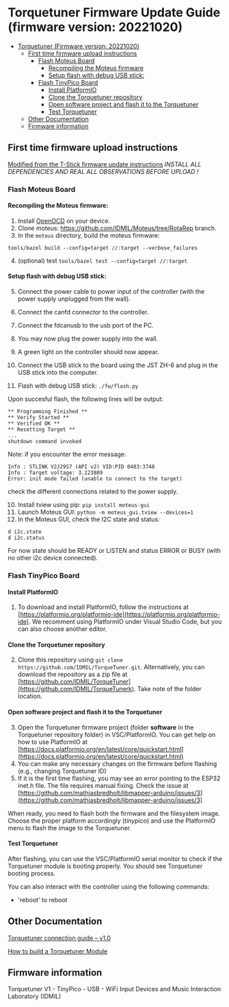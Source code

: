 # Torquetuner Firmware Update Guide (firmware version: 20221020)

- [Torquetuner (Firmware version: 20221020)](#torquetuner-firmware-update-guide-firmware-version-20221020)
  - [First time firmware upload instructions](#first-time-firmware-upload-instructions)
    - [Flash Moteus Board](#flash-moteus-board)
      - [Recompiling the Moteus firmware](#recompiling-the-moteus-firmware)
      - [Setup flash with debug USB stick:](#setup-flash-with-debug-usb-stick)
    - [Flash TinyPico Board](#flash-tinypico-board)
      - [Install PlatformIO](#install-platformio)
      - [Clone the Torquetuner repository](#clone-the-torquetuner-repository)
      - [Open software project and flash it to the Torquetuner](#open-software-project-and-flash-it-to-the-torquetuner)
      - [Test Torquetuner](#test-torquetuner)
  - [Other Documentation](#other-documentation)
  - [Firmware information](#firmware-information)

## First time firmware upload instructions
[Modified from the T-Stick firmware update instructions](https://github.com/aburt2/T-Stick/blob/master/Docs/Firmware_update_instructions.md)
_INSTALL ALL DEPENDENCIES AND REAL ALL OBSERVATIONS BEFORE UPLOAD !_
### Flash Moteus Board

#### Recompiling the Moteus firmware:
1. Install [OpenOCD](https://openocd.org/pages/getting-openocd.html) on your device.
2. Clone moteus: https://github.com/IDMIL/Moteus/tree/RotaRep branch.
3. In the `moteus` directory, build the moteus firmware:
```
tools/bazel build --config=target //:target --verbose_failures
```
4. (optional) test `tools/bazel test --config=target //:target`

#### Setup flash with debug USB stick:

5. Connect the power cable to power input of the controller (with the power supply unplugged from the wall).
6. Connect the canfd connector to the controller.
7. Connect the fdcanusb to the usb port of the PC.
8. You may now plug the power supply into the wall.
9. A green light on the controller should now appear.
10. Connect the USB stick to the board using the JST ZH-6 and plug in the USB stick into the computer.

11. Flash with debug USB stick: `./fw/flash.py`

Upon succesful flash, the following lines will be output:
```
** Programming Finished **
** Verify Started **
** Verified OK **
** Resetting Target **
...
shutdown command invoked
```

Note: if you encounter the error message:
```
Info : STLINK V2J29S7 (API v2) VID:PID 0483:3748
Info : Target voltage: 3.223809
Error: init mode failed (unable to connect to the target)
```
check the different connections related to the power supply.

10. Install tview using pip: `pip install moteus-gui`
11. Launch Moteus GUI: `python -m moteus_gui.tview --devices=1`
12. In the Moteus GUI, check the I2C state and status:
```
d i2c.state
d i2c.status
```
For now state should be READY or LISTEN and status ERROR or BUSY (with no other i2c device connected).

### Flash TinyPico Board

#### Install PlatformIO

1. To download and install PlatformIO, follow the instructions at [https://platformio.org/platformio-ide](https://platformio.org/platformio-ide). We recomment using PlatformIO under Visual Studio Code, but you can also choose another editor.

#### Clone the Torquetuner repository

2. Clone this repository using `git clone https://github.com/IDMIL/TorqueTuner.git`. Alternatively, you can download the repository as a zip file at [https://github.com/IDMIL/TorqueTuner](https://github.com/IDMIL/TorqueTunerk). Take note of the folder location.

#### Open software project and flash it to the Torquetuner

3. Open the Torquetuner firmware project (folder **software** in the Torquetuner repository folder) in VSC/PlatformIO. You can get help on how to use PlatformIO at [https://docs.platformio.org/en/latest/core/quickstart.html](https://docs.platformio.org/en/latest/core/quickstart.html)
4. You can make any necessary changes on the firmware before flashing (e.g., changing Torquetuner ID)
5. If it is the first time flashing, you may see an error pointing to the ESP32 inet.h file. The file requires manual fixing. Check the issue at [https://github.com/mathiasbredholt/libmapper-arduino/issues/3](https://github.com/mathiasbredholt/libmapper-arduino/issues/3)

When ready, you need to flash both the firmware and the filesystem image. Choose the proper platform accordingly (*tinypico*) and use the PlatformIO menu to flash the image to the Torquetuner.

#### Test Torquetuner

After flashing, you can use the VSC/PlatformIO serial monitor to check if the Torquetuner module is booting properly. You should see Torquetuner booting process.

You can also interact with the controller using the following commands:

- 'reboot' to reboot

## Other Documentation

[Torquetuner connection guide – v1.0](./connection_guide_v1.md)

[How to build a Torquetuner Module](./Build_guide_v1.md)

## Firmware information

Torquetuner V1 - TinyPico - USB - WiFi
Input Devices and Music Interaction Laboratory (IDMIL)  
